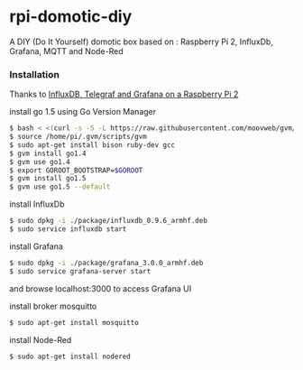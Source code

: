 # rpi-domotic-diy

A DIY (Do It Yourself) domotic box based on : Raspberry Pi 2, InfluxDb, Grafana, MQTT and Node-Red

### Installation
Thanks to [InfluxDB, Telegraf and Grafana on a Raspberry Pi 2](http://www.aymerick.com/2015/10/07/influxdb-telegraf-grafana-raspberry-pi.html)

install go 1.5 using Go Version Manager
``` bash
$ bash < <(curl -s -S -L https://raw.githubusercontent.com/moovweb/gvm/master/binscripts/gvm-installer)
$ source /home/pi/.gvm/scripts/gvm
$ sudo apt-get install bison ruby-dev gcc
$ gvm install go1.4
$ gvm use go1.4
$ export GOROOT_BOOTSTRAP=$GOROOT
$ gvm install go1.5
$ gvm use go1.5 --default
```
install InfluxDb
``` bash
$ sudo dpkg -i ./package/influxdb_0.9.6_armhf.deb
$ sudo service influxdb start
```
install Grafana
``` bash
$ sudo dpkg -i ./package/grafana_3.0.0_armhf.deb
$ sudo service grafana-server start
```
and browse localhost:3000 to access Grafana UI

install broker mosquitto
``` bash
$ sudo apt-get install mosquitto
```
install Node-Red
``` bash
$ sudo apt-get install nodered
```

